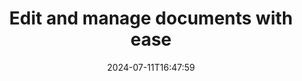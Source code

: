---
############################# Static ############################
layout: "family"
date: 2024-07-11T16:47:59
draft: false

product: "Editor"
product_tag: "editor"

############################# Head ############################
head_title: "Document Editing Solution | On Premise APIs & Free App"
head_description: "Edit MS Office, OpenDocument, PDF images & other File Formats using On Premise Solution or use the Online Document Editor App."

############################# Header ############################
title: "Edit and manage documents with ease"
description: |
  Document editor to manipulate Microsoft Office, OpenOffice, PDF, HTML, and other document file formats.

  Create new documents from scratch.

  Easily manage form fields within documents.
  
############################# Platforms ############################
supported_platforms:
  enable: true  
  head_title: "Choose your platform"
  title: "Platform independence"
  description: "GroupDocs.Editor library supports the following operating systems and frameworks:"
  details_link_title: "Learn more"
  items:
    # supported_platforms loop
    - title: ".NET"
      description: "GroupDocs.Editor for .NET"
      color: "blue"
      tag: "net"
      link: "/editor/net/"
      features_link: "https://docs.groupdocs.com/editor/net/system-requirements/"
      features:
        # features loop
        - content: ".NET Framework 4.6.2 or higher  <br>  .NET Core 2.0 or higher  <br>  .NET 6.0 or higher <br>  Mono Framework 2.6.7 or higher"
          rows: "4"
        # features loop
        - content: "Windows, Linux, Mac OS"
          rows: "1"
        # features loop
        - content: "Microsoft Visual Studio  <br>  Xamarin (Android, iOS, Mac)  <br>  MonoDevelop"
          rows: "3"
         # features loop
        - content: "60+ file formats"
          rows: "1"
    
    # supported_platforms loop
    - title: "Java"
      description: "GroupDocs.Editor for Java"
      color: "red"
      tag: "java"
      link: "/editor/java/"
      features_link: "https://docs.groupdocs.com/editor/java/system-requirements/"
      features:
        # features loop
        - content: "J2SE 8.0 or higher"
          rows: "4"
        # features loop
        - content:  "Windows, Linux, Mac OS"
          rows: "1"
        # features loop
        - content:  "IntelliJ IDEA  <br>  Eclipse  <br>  NetBeans"
          rows: "3"
         # features loop
        - content:  "50+ file formats"
          rows: "1"
    
    # supported_platforms loop
    - title: "Node.js"
      description: "GroupDocs.Editor for Node.js"
      color: "green"
      tag: "nodejs-java"
      link: "/editor/nodejs-java/"
      features_link: "https://docs.groupdocs.com/editor/nodejs-java/system-requirements/"
      features:
        # features loop
        - content: "Node.js 16+ and J2SE 8.0 (1.8)+"
          rows: "4"
        # features loop
        - content: Windows, Linux, Mac OS
          rows: "1"
        # features loop
        - content:  "Atom <br> Visual Studio Code <br> Any other text editor"
          rows: "3"
         # features loop
        - content:  "50+ file formats"
          rows: "1"
 
############################# Features ############################

features:
  enable: true
  title: "GroupDocs.Editor at a glance"
  description: "API to edit, translate, and save various document formats seamlessly."

  items:
    # feature loop
    - icon: "merge"
      title: "Edit multiple file formats"
      content: "Seamlessly edit multiple PDF, Office, and many other supported formats."

    # feature loop
    - icon: "split"
      title: "Translate to HTML/CSS"
      content: "Translate documents to HTML/CSS markup compatible with WYSIWYG editors."

    # feature loop
    - icon: "structure"
      title: "Save edited documents"
      content: "Save edited HTML/CSS to source document format or export to PDF."
    
    # feature loop
    - icon: "preview"
      title: "Document information extraction"
      content: "Extract information such as page count, size, and encryption status."

############################# Code samples ############################
code_samples:
  enable: true
  title: "Practical code showcase"
  description: "Some use cases of typical GroupDocs.Editor operations."
  items:
    # code sample loop
    - title: "Editing a document"
      content: |
        GroupDocs.Editor allows you to edit various document formats and save the changes. You can edit whole documents or specific parts of your documents. 
      samples:
        - language: "C#"
          color: "blue"
          content: |
            ```csharp {style=abap}   
             // Load document
            Editor editor = new Editor("sample.docx");
            
            // Edit document
            EditableDocument editableDocument = editor.Edit();
            
            // Save edited document
            editor.Save(editableDocument, "edited_sample.docx");
            ```
        - language: "Java"
          color: "red"
          content: |
            ```java {style=abap}   
            // Load document
            Editor editor = new Editor("sample.docx");
            
            // Edit document
            EditableDocument editableDocument = editor.edit();
            
            // Save edited document
            editor.save(editableDocument, "edited_sample.docx");
            ```
        - language: "TypeScript"
          color: "green"
          content: |
            ```javascript {style=abap}   
            // Load document
            const editor = new Editor("sample.docx");
            
            // Edit document
            const editableDocument = editor.edit();
            
            // Save edited document
            editor.save(editableDocument, "edited_sample.docx");
            ```

############################# Formats ############################
formats:
  enable: true
  title:  "60+ file formats supported"
  description: "GroupDocs.Editor supports operations with a wide range of [document formats](https://docs.groupdocs.com/editor/net/supported-document-formats/)." 

############################# Metrics ############################

metrics:
  enable: true
  title: "In-depth metrics and statistical insights"
  description: "Dive into a detailed breakdown of our key figures, providing comprehensive metrics and statistical insights into our achievements, impact, and growth."

  items:
    # metrics loop
    - number: "60+"
      title: "Supported formats"
      content: "Each library supports editing more than 60 of the most popular file and document formats."

    # metrics loop
    - number: "274k"
      title: "NuGet downloads"
      content: "GroupDocs.Editor for .NET has more than 274K downloads from the NuGet package manager."

    # metrics loop
    - number: "5.5k"
      title: "Maven downloads"
      content: "GroupDocs.Editor for Java has more than 5.5K downloads from our Maven repository."
    
    # metrics loop
    - number: "140+"
      title: "Happy customers"
      content: "Our libraries are used by both small individual developers as well as by leading companies all over the world."


############################# Customers ############################
# logo size X1 => 170:70  X2 => 340 : 140

customers:
  enable: true
  title: "Our happy customers"
  description: "GroupDocs libraries are employed by globally renowned and distinguished brands across the world."

  items:
    # customers loop
    - title: "BenQ Corporation"
      logo: "benq"
    # customers loop
    - title: "Nasdaq Stock Market"
      logo: "nasdaq"
    # customers loop
    - title: "AT&T Inc."
      logo: "att"
    # customers loop
    - title: "AstraZeneca"
      logo: "astrazeneca"
    # customers loop
    - title: "Central Bank of Argentina"
      logo: "argentinacentralbank"
    # customers loop
    - title: "Roche Holding AG"
      logo: "roche"
    # customers loop
    - title: "Capita"
      logo: "capita"
    # customers loop
    - title: "Axa S.A."
      logo: "axa"
    # customers loop
    - title: "Instructure Inc."
      logo: "instructure"
     # customers loop
    - title: "Wipro"
      logo: "wipro"

############################# Actions ############################

actions:
  enable: true
  title: "Ready to get started?"
  description: "Try GroupDocs.Editor features for free on your platform."
  items:
    #  loop
    - title: ".NET"
      link: "/editor/net/"
      color: "blue"
        #  loop
    - title: "Java"
      link: "/editor/java/"
      color: "red"
        #  loop
    - title: "Node.js"
      link: "/editor/nodejs-java/"
      color: "green"

############################# Faq ############################

faq:
  enable: true
  title:  "Frequently asked questions"
  description:  "Answers to most commonly asked questions."
  items:
    #  loop
    - question: "Does the GroupDocs.Editor library need any other third-party software to manipulate documents?"
      answer: |
        GroupDocs.Editor does not require any external software to be installed such as Adobe Acrobat, Microsoft Office, or any other.
     #  loop
    - question:  "Can I try the GroupDocs.Editor library before purchasing it?"
      answer: |
        Yes, you can try GroupDocs.Editor without buying a license. Once installed without a license, the library works in trial mode. In this mode, trial badges are added to the resultant document, and it is trimmed to the first 3 pages. If you wish to test GroupDocs.Editor without the limitations of the trial version, you can also request a 30-day temporary license. For more details, see [Get a Temporary License](https://purchase.groupdocs.com/temporary-license/).
    #  loop 
    - question:  "What licenses do you have?"
      answer: |
        We offer several license types to fit the needs of particular developers or companies. License types depend on the number of developers, the number of developer site locations, and whether you need to deliver our SDK/API to your end customers. Alternatively, you can choose Metered licenses based on monthly usage of the product. Learn more at [License Types](https://purchase.groupdocs.com/policies/license-types/).                      
     
############################# Cloud ############################

cloud_links:
  enable: true
  title: "GroupDocs.Editor low code APIs"
  description: "Accelerate document editing in any type of application with our cloud-based REST API."

  items:
    #  loop
    - icon: "groupdocs_editor-for-curl"
      title: "GroupDocs.Editor Cloud for cURL"
      link: "https://products.groupdocs.cloud/editor/curl"
      content: "Simple cURL commands for RESTful document editor Cloud API to edit and translate documents."

    #  loop
    - icon: "groupdocs_editor-for-net"
      title: "GroupDocs.Editor Cloud for .NET"
      link: "https://products.groupdocs.cloud/editor/net"
      content: "Cloud SDK for Microsoft .NET to implement quick document editing features in .NET based applications."

    #  loop
    - icon: "groupdocs_editor-for-java"
      title: "GroupDocs.Editor Cloud for Java"
      link: "https://products.groupdocs.cloud/editor/java"
      content: "Edit and translate documents in your Java applications using our Cloud API."
    
############################# Apps ############################

app_links:
  enable: true
  title: "GroupDocs.Editor NoCode apps"
  description: "Online application allowing you to edit 170+ popular file formats in browser."

  items:
    #  loop
    - icon: "groupdocs_editor-app"
      title: "GroupDocs.editor Total"
      link: "https://products.groupdocs.app/editor/total"
      content: "Try our free online app to edit more than 30 types of files without leaving your favorite web browser."

    #  loop
    - icon: "groupdocs_words-app"
      title:  "GroupDocs.editor DOCX"
      link: "https://products.groupdocs.app/editor/docx"
      content: "Edit DOCX files online seamlessly."

    #  loop
    - icon: "groupdocs_pdf-app"
      title:  "GroupDocs.editor PDF"
      link: "https://products.groupdocs.app/editor/pdf"
      content: "Edit PDF files directly from the web browser."
    
---